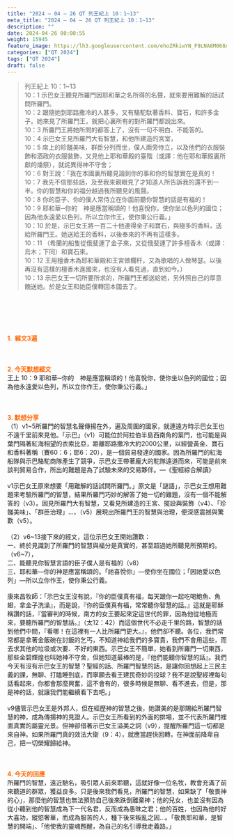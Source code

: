 ```yaml
---
title: "2024 – 04 – 26 QT 列王紀上 10：1~13"
meta_title: "2024 – 04 – 26 QT 列王紀上 10：1~13"
description: ""
date: 2024-04-26 00:00:55
weight: 15945
feature_image: https://lh3.googleusercontent.com/ehoZRkiwYN_F9LNA8M068AYxt73EavCZno-PD1cJRuf5BbSkQVUWr3gNEbt5kSs28Pb_Elg17kSrtf9ybWvojWoMV6I4tPM3vGRGDq6GkKkPdL2Gut4QAIw4-uykKUAtNiKgQKntvsU=w800
categories: ["QT 2024"]
tags: ["QT 2024"]
draft: false
---
```


<blockquote>列王紀上 10：1~13<br />
10：1 示巴女王聽見所羅門因耶和華之名所得的名聲，就來要用難解的話試問所羅門。<br />
10：2 跟隨她到耶路撒冷的人甚多，又有駱駝馱著香料、寶石，和許多金子。她來見了所羅門王，就把心裏所有的對所羅門都說出來。<br />
10：3 所羅門王將她所問的都答上了，沒有一句不明白、不能答的。<br />
10：4 示巴女王見所羅門大有智慧，和他所建造的宮室，<br />
10：5 席上的珍饈美味，群臣分列而坐，僕人兩旁侍立，以及他們的衣服裝飾和酒政的衣服裝飾，又見他上耶和華殿的臺階（或譯：他在耶和華殿裏所獻的燔祭），就詫異得神不守舍；<br />
10：6 對王說：「我在本國裏所聽見論到你的事和你的智慧實在是真的！<br />
10：7 我先不信那些話，及至我來親眼見了才知道人所告訴我的還不到一半。你的智慧和你的福分越過我所聽見的風聲。<br />
10：8 你的臣子、你的僕人常侍立在你面前聽你智慧的話是有福的！<br />
10：9 耶和華─你的　神是應當稱頌的！他喜悅你，使你坐以色列的國位；因為他永遠愛以色列，所以立你作王，使你秉公行義。」<br />
10：10 於是，示巴女王將一百二十他連得金子和寶石，與極多的香料，送給所羅門王。她送給王的香料，以後奉來的不再有這樣多。<br />
10：11 （希蘭的船隻從俄斐運了金子來，又從俄斐運了許多檀香木（或譯：烏木；下同）和寶石來。<br />
10：12 王用檀香木為耶和華殿和王宮做欄杆，又為歌唱的人做琴瑟。以後再沒有這樣的檀香木進國來，也沒有人看見過，直到如今。）<br />
10：13 示巴女王一切所要所求的，所羅門王都送給她，另外照自己的厚意餽送她。於是女王和她臣僕轉回本國去了。</blockquote><br />
&nbsp;<br />
<br />
&nbsp;<br />
<br />
<span style="color: #ff6600;"><strong>1.  經文3遍</strong></span><br />
<br />
&nbsp;<br />
<br />
<span style="color: #ff6600;"><strong>2. 今天默想經文<br />
</strong></span>王上 10：9 耶和華─你的　神是應當稱頌的！他喜悅你，使你坐以色列的國位；因為他永遠愛以色列，所以立你作王，使你秉公行義。」<br />
<br />
&nbsp;<br />
<br />
<strong><span style="color: #ff6600;">3. 默想分享<br />
</span></strong>（1）v1~5所羅門的智慧名聲傳揚在外，遍及周圍的國家，就連遠方時示巴女王也不遠千里前來見他。「示巴」（v1）可能位於阿拉伯半島西南角的葉門，也可能是與葉門隔著紅海相望的衣索比亞，距離耶路撒冷大約2000公里，以經營黃金、寶石和香料著稱（賽60：6；耶6：20），是一個貿易發達的國家。因為所羅門的紅海船隊與示巴駱駝商隊產生了競爭，示巴女王帶著龐大的駝隊遠道而來，可能是前來談判貿易合作，所出的難題是為了試驗未來的交易夥伴。—《聖經綜合解讀》<br />
<br />
v1示巴女王原來想要「用難解的話試問所羅門。」原文是「謎語」，示巴女王想用難題來考驗所羅門的智慧，結果所羅門巧妙的解答了她一切的難題，沒有一個不能解答的（v3）。因見所羅門大有智慧，又看見所建造的王宮、擺設與裝飾（v4）、「珍饈美味」、「群臣治理」…，（v5）展現出所羅門王的智慧與治理，便深感震撼與驚歎（v5）。<br />
<br />
（2）v6~13接下來的經文，這位示巴女王開始讚歎：<br />
一、終於見識到了所羅門的智慧與福分是真實的，甚至超過她所聽見所預期的。（v6~7），<br />
二、能聽見你智慧言語的臣子僕人是有福的（v8）<br />
三、耶和華—你的神是應當稱頌的。「祂喜悅你」—使你坐在國位；「因祂愛以色列」—所以立你作王，使你秉公行義。<br />
<br />
康來昌牧師：「示巴女王沒有說，『你的臣僕真有福，每天跟你一起吃喝鮑魚、魚翅，拿金子洗澡』，而是說，『你的臣僕真有福，常常聽你智慧的話。』這就是耶穌稱讚的話，『當審判的時候，南方的女王要起來定這世代的罪，因為他從地極而來，要聽所羅門的智慧話。』（太12：42）而這個世代不必走千里的路，智慧的話到他們中間，『看哪！在這裡有一人比所羅門更大。』，他們卻不聽。各位，我們常常都是拿著金飯碗在討飯的乞丐，不知道神給我們的多寶貴，我們不會用這些，而去求其他的垃圾或次要、不好的東西。示巴女王不簡單，她看到所羅門一切東西，那些金碧輝煌也叫她神不守舍，但她知道最棒的是，『他們能聽你智慧的話』。我們今天有沒有示巴女王的智慧？聖經的話、所羅門智慧的話，是讓你回想起上三民主義的課，無聊、打瞌睡到底，而寧願去看王建民奇妙的投球？我不是說聖經裡每句話看起來，你都會那麼興奮，這不會有的，很多時候是無聊、看不進去，但是，那是神的話，就讓我們能繼續看下去吧。」<br />
<br />
v9儘管示巴女王是外邦人，但在經歷神的智慧之後，她讚美的是那賜給所羅門智慧的神，成為傳揚神的見證人。示巴女王所看到的外面的排場，並不代表所羅門裡面真實的屬靈光景。但神卻借著示巴女王溢美之詞（v9），提醒所羅門這一切都是來自神。如果所羅門真的效法大衛（9：4），就應當趕快回轉，在神面前降卑自己，把一切榮耀歸給神。<br />
<br />
&nbsp;<br />
<br />
<strong style="font-size: inherit;"><span style="color: #ff6600;">4. 今天的回應<br />
</span></strong>所羅門的智慧，遠近馳名，吸引眾人前來聆聽，這就好像一位名牧，教會充滿了前來聽道的群眾，獲益良多。只是後來我們看見，所羅門的智慧，如果缺了「敬畏神的心」，那麼他的智慧也無法預防自己後來跌倒離棄神；他的兒女，也並沒有因為從小聽到他的智慧成為下一代名君，反而成為愚昩之君；他的百姓，也因為他的好大喜功，縱慾奢華，而成為服苦的人，種下後來叛亂之因…。「敬畏耶和華，是智慧的開端」、「他使我的靈魂甦醒，為自己的名引導我走義路。」<br />
<br />
&nbsp;<br />
<br />
<audio style="display: none;" controls="controls"></audio><br />
<br />
<audio style="display: none;" controls="controls"></audio><br />
<br />
<audio style="display: none;" controls="controls"></audio><br />
<br />
<audio style="display: none;" controls="controls"></audio><br />
<br />
<audio style="display: none;" controls="controls"></audio>
        